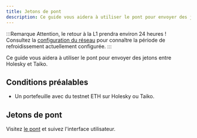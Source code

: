 ```yaml
---
title: Jetons de pont
description: Ce guide vous aidera à utiliser le pont pour envoyer des jetons entre Holesky et Taiko.
---
```


:::Remarque
Attention, le retour à la L1 prendra environ 24 heures ! Consultez la [configuration du réseau](/fr/network-reference/network-configuration) pour connaître la période de refroidissement actuellement configurée.
:::

Ce guide vous aidera à utiliser le pont pour envoyer des jetons entre Holesky et Taiko.

## Conditions préalables

- Un portefeuille avec du testnet ETH sur Holesky ou Taiko.

## Jetons de pont

Visitez [le pont](https://bridge.katla.taiko.xyz) et suivez l'interface utilisateur.
